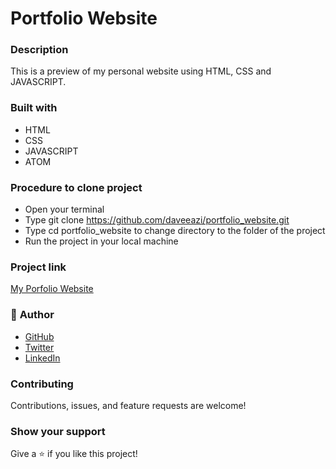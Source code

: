 # Portfolio Website

### Description
This is a preview of my personal website using HTML, CSS and JAVASCRIPT.

### Built with
* HTML
* CSS
* JAVASCRIPT
* ATOM 

### Procedure to clone project
* Open your terminal
* Type git clone https://github.com/daveeazi/portfolio_website.git
* Type cd portfolio_website to change directory to the folder of the project
* Run the project in your local machine

### Project link
[My Porfolio Website](https://daveeazi.github.io/portfolio_website/index.html)

### 👤 **Author**

* [GitHub](https://github.com/daveeazi)
* [Twitter](https://twitter.com/iamdaveeazi)
* [LinkedIn](https://www.linkedin.com/in/david-atat/)

### Contributing

Contributions, issues, and feature requests are welcome!

### Show your support

Give a ⭐️ if you like this project!
